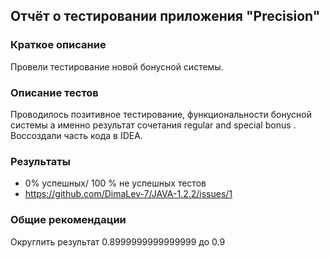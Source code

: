 ## Отчёт о тестировании приложения "Precision" ##
### Краткое описание ### 
Провели тестирование новой бонусной системы.
### Описание тестов ### 
Проводилось позитивное тестирование, функциональности бонусной системы а именно результат сочетания regular and special bonus  .
Воссоздали часть кода в IDEA.
### Результаты ### 
* 0% успешных/ 100 % не успешных тестов
* https://github.com/DimaLev-7/JAVA-1.2.2/issues/1
### Общие рекомендации ### 
Округлить результат 0.8999999999999999 до 0.9

				
			
		
